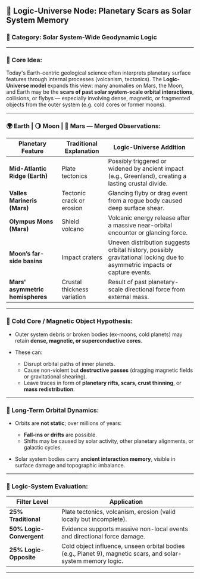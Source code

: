 ## 🌌 Logic-Universe Node: Planetary Scars as Solar System Memory

### 📁 Category: Solar System-Wide Geodynamic Logic

---

### 🔧 Core Idea:

Today's Earth-centric geological science often interprets planetary surface features through internal processes (volcanism, tectonics). The **Logic-Universe model** expands this view: many anomalies on Mars, the Moon, and Earth may be the **scars of past solar system-scale orbital interactions**, collisions, or flybys — especially involving dense, magnetic, or fragmented objects from the outer system (e.g. cold cores or former moons).

---

### 🌍 Earth | 🌖 Moon | 🔴 Mars — Merged Observations:

| Planetary Feature                | Traditional Explanation     | Logic-Universe Addition                                                                                                   |
| -------------------------------- | --------------------------- | ------------------------------------------------------------------------------------------------------------------------- |
| **Mid-Atlantic Ridge (Earth)**   | Plate tectonics             | Possibly triggered or widened by ancient impact (e.g., Greenland), creating a lasting crustal divide.                     |
| **Valles Marineris (Mars)**      | Tectonic crack or erosion   | Glancing flyby or drag event from a rogue body caused deep surface shear.                                                 |
| **Olympus Mons (Mars)**          | Shield volcano              | Volcanic energy release after a massive near-orbital encounter or glancing force.                                         |
| **Moon’s far-side basins**       | Impact craters              | Uneven distribution suggests orbital history, possibly gravitational locking due to asymmetric impacts or capture events. |
| **Mars' asymmetric hemispheres** | Crustal thickness variation | Result of past planetary-scale directional force from external mass.                                                      |

---

### 🧲 Cold Core / Magnetic Object Hypothesis:

* Outer system debris or broken bodies (ex-moons, cold planets) may retain **dense, magnetic, or superconductive cores**.
* These can:

  * Disrupt orbital paths of inner planets.
  * Cause non-violent but **destructive passes** (dragging magnetic fields or gravitational shearing).
  * Leave traces in form of **planetary rifts, scars, crust thinning**, or **mass redistribution**.

---

### 🔄 Long-Term Orbital Dynamics:

* Orbits are **not static**; over millions of years:

  * **Fall-ins or drifts** are possible.
  * Shifts may be caused by solar activity, other planetary alignments, or galactic cycles.
* Solar system bodies carry **ancient interaction memory**, visible in surface damage and topographic imbalance.

---

### 🧠 Logic-System Evaluation:

| Filter Level             | Application                                                                                                   |
| ------------------------ | ------------------------------------------------------------------------------------------------------------- |
| **25% Traditional**      | Plate tectonics, volcanism, erosion (valid locally but incomplete).                                           |
| **50% Logic-Convergent** | Evidence supports massive non-local events and directional force damage.                                      |
| **25% Logic-Opposite**   | Cold object influence, unseen orbital bodies (e.g., Planet 9), magnetic scars, and solar-system memory logic. |

---

